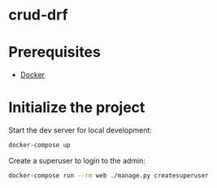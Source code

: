 # crud-drf

# Prerequisites

- [Docker](https://docs.docker.com/docker-for-mac/install/)


# Initialize the project

Start the dev server for local development:

```bash
docker-compose up
```

Create a superuser to login to the admin:

```bash
docker-compose run --rm web ./manage.py createsuperuser
```
